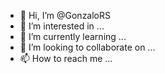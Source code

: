 - 👋 Hi, I’m @GonzaloRS
- 👀 I’m interested in ...
- 🌱 I’m currently learning ...
- 💞️ I’m looking to collaborate on ...
- 📫 How to reach me ...

<!---
GonzaloRS/GonzaloRS is a ✨ special ✨ repository because its `README.md` (this file) appears on your GitHub profile.
You can click the Preview link to take a look at your changes.
--->
